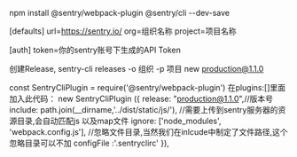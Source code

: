 
npm install @sentry/webpack-plugin @sentry/cli --dev-save

[defaults]
url=https://sentry.io/
org=组织名称
project=项目名称

[auth]
token=你的sentry账号下生成的API Token

创建Release,
sentry-cli releases -o 组织 -p 项目 new production@1.1.0



const SentryCliPlugin = require('@sentry/webpack-plugin')
在plugins:[]里面加入此代码：
new SentryCliPlugin ({
    release: "production@1.1.0",//版本号
    include: path.join(__dirname,'../dist/static/js/'), //需要上传到sentry服务器的资源目录,会自动匹配js 以及map文件
    ignore: ['node_modules', 'webpack.config.js'], //忽略文件目录,当然我们在inlcude中制定了文件路径,这个忽略目录可以不加
    configFile :'.sentryclirc'
}),